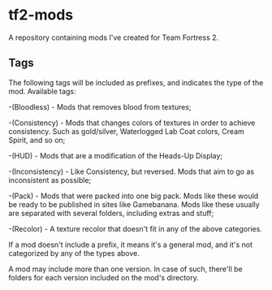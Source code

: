 # tf2-mods

A repository containing mods I've created for Team Fortress 2.

## Tags

The following tags will be included as prefixes, and indicates the type of the mod. Available tags:

-(Bloodless) - Mods that removes blood from textures;

-(Consistency) - Mods that changes colors of textures in order to achieve consistency. Such as gold/silver, Waterlogged Lab Coat colors, Cream Spirit, and so on;

-(HUD) - Mods that are a modification of the Heads-Up Display;

-(Inconsistency) - Like Consistency, but reversed. Mods that aim to go as inconsistent as possible;

-(Pack) - Mods that were packed into one big pack. Mods like these would be ready to be published in sites like Gamebanana. Mods like these usually are separated with several folders, including extras and stuff;

-(Recolor) - A texture recolor that doesn't fit in any of the above categories.

If a mod doesn't include a prefix, it means it's a general mod, and it's not categorized by any of the types above.

A mod may include more than one version. In case of such, there'll be folders for each version included on the mod's directory.
